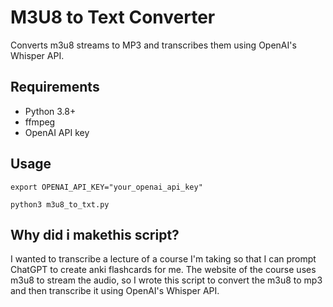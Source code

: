 # M3U8 to Text Converter

Converts m3u8 streams to MP3 and transcribes them using OpenAI's Whisper API.

## Requirements
- Python 3.8+
- ffmpeg
- OpenAI API key

## Usage
```
export OPENAI_API_KEY="your_openai_api_key"
```
```
python3 m3u8_to_txt.py
```

## Why did i makethis script?

I wanted to transcribe a lecture of a course I'm taking so that I can prompt ChatGPT to create anki flashcards for me. The website of the course uses m3u8 to stream the audio, so I wrote this script to convert the m3u8 to mp3 and then transcribe it using OpenAI's Whisper API.